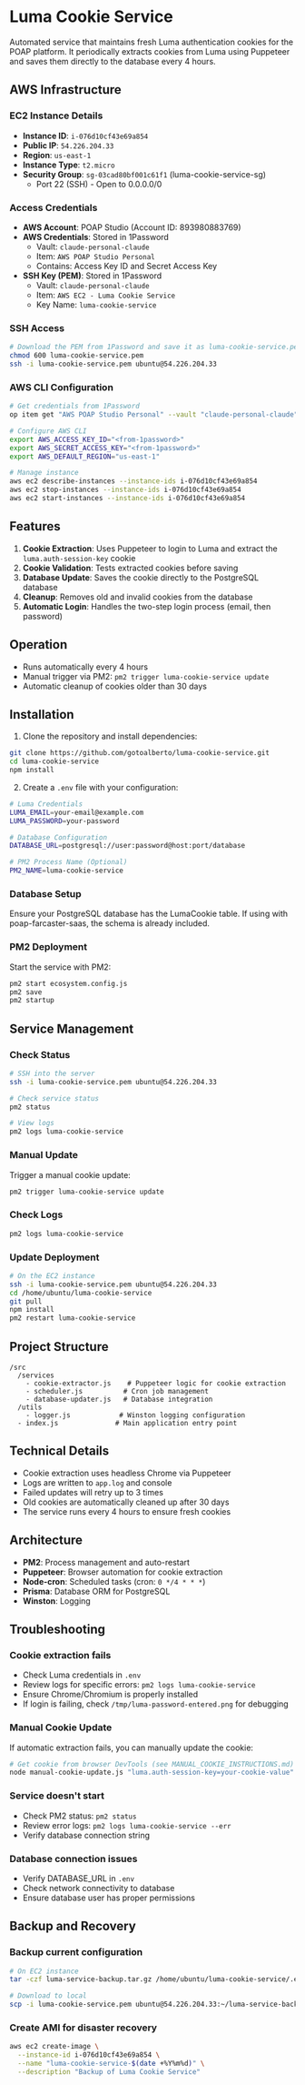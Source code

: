# Luma Cookie Service

Automated service that maintains fresh Luma authentication cookies for the POAP platform. It periodically extracts cookies from Luma using Puppeteer and saves them directly to the database every 4 hours.

## AWS Infrastructure

### EC2 Instance Details
- **Instance ID**: `i-076d10cf43e69a854`
- **Public IP**: `54.226.204.33`
- **Region**: `us-east-1`
- **Instance Type**: `t2.micro`
- **Security Group**: `sg-03cad80bf001c61f1` (luma-cookie-service-sg)
  - Port 22 (SSH) - Open to 0.0.0.0/0

### Access Credentials
- **AWS Account**: POAP Studio (Account ID: 893980883769)
- **AWS Credentials**: Stored in 1Password
  - Vault: `claude-personal-claude`
  - Item: `AWS POAP Studio Personal`
  - Contains: Access Key ID and Secret Access Key
- **SSH Key (PEM)**: Stored in 1Password
  - Vault: `claude-personal-claude`
  - Item: `AWS EC2 - Luma Cookie Service`
  - Key Name: `luma-cookie-service`

### SSH Access
```bash
# Download the PEM from 1Password and save it as luma-cookie-service.pem
chmod 600 luma-cookie-service.pem
ssh -i luma-cookie-service.pem ubuntu@54.226.204.33
```

### AWS CLI Configuration
```bash
# Get credentials from 1Password
op item get "AWS POAP Studio Personal" --vault "claude-personal-claude"

# Configure AWS CLI
export AWS_ACCESS_KEY_ID="<from-1password>"
export AWS_SECRET_ACCESS_KEY="<from-1password>"
export AWS_DEFAULT_REGION="us-east-1"

# Manage instance
aws ec2 describe-instances --instance-ids i-076d10cf43e69a854
aws ec2 stop-instances --instance-ids i-076d10cf43e69a854
aws ec2 start-instances --instance-ids i-076d10cf43e69a854
```

## Features

1. **Cookie Extraction**: Uses Puppeteer to login to Luma and extract the `luma.auth-session-key` cookie
2. **Cookie Validation**: Tests extracted cookies before saving
3. **Database Update**: Saves the cookie directly to the PostgreSQL database
4. **Cleanup**: Removes old and invalid cookies from the database
5. **Automatic Login**: Handles the two-step login process (email, then password)

## Operation

- Runs automatically every 4 hours
- Manual trigger via PM2: `pm2 trigger luma-cookie-service update`
- Automatic cleanup of cookies older than 30 days

## Installation

1. Clone the repository and install dependencies:
```bash
git clone https://github.com/gotoalberto/luma-cookie-service.git
cd luma-cookie-service
npm install
```

2. Create a `.env` file with your configuration:
```bash
# Luma Credentials
LUMA_EMAIL=your-email@example.com
LUMA_PASSWORD=your-password

# Database Configuration
DATABASE_URL=postgresql://user:password@host:port/database

# PM2 Process Name (Optional)
PM2_NAME=luma-cookie-service
```

### Database Setup

Ensure your PostgreSQL database has the LumaCookie table. If using with poap-farcaster-saas, the schema is already included.

### PM2 Deployment

Start the service with PM2:
```bash
pm2 start ecosystem.config.js
pm2 save
pm2 startup
```

## Service Management

### Check Status
```bash
# SSH into the server
ssh -i luma-cookie-service.pem ubuntu@54.226.204.33

# Check service status
pm2 status

# View logs
pm2 logs luma-cookie-service
```

### Manual Update

Trigger a manual cookie update:
```bash
pm2 trigger luma-cookie-service update
```

### Check Logs

```bash
pm2 logs luma-cookie-service
```

### Update Deployment
```bash
# On the EC2 instance
ssh -i luma-cookie-service.pem ubuntu@54.226.204.33
cd /home/ubuntu/luma-cookie-service
git pull
npm install
pm2 restart luma-cookie-service
```

## Project Structure

```
/src
  /services
    - cookie-extractor.js    # Puppeteer logic for cookie extraction
    - scheduler.js          # Cron job management
    - database-updater.js   # Database integration
  /utils
    - logger.js            # Winston logging configuration
  - index.js              # Main application entry point
```

## Technical Details

- Cookie extraction uses headless Chrome via Puppeteer
- Logs are written to `app.log` and console
- Failed updates will retry up to 3 times
- Old cookies are automatically cleaned up after 30 days
- The service runs every 4 hours to ensure fresh cookies

## Architecture

- **PM2**: Process management and auto-restart
- **Puppeteer**: Browser automation for cookie extraction
- **Node-cron**: Scheduled tasks (cron: `0 */4 * * *`)
- **Prisma**: Database ORM for PostgreSQL
- **Winston**: Logging

## Troubleshooting

### Cookie extraction fails
- Check Luma credentials in `.env`
- Review logs for specific errors: `pm2 logs luma-cookie-service`
- Ensure Chrome/Chromium is properly installed
- If login is failing, check `/tmp/luma-password-entered.png` for debugging

### Manual Cookie Update
If automatic extraction fails, you can manually update the cookie:
```bash
# Get cookie from browser DevTools (see MANUAL_COOKIE_INSTRUCTIONS.md)
node manual-cookie-update.js "luma.auth-session-key=your-cookie-value"
```

### Service doesn't start
- Check PM2 status: `pm2 status`
- Review error logs: `pm2 logs luma-cookie-service --err`
- Verify database connection string

### Database connection issues
- Verify DATABASE_URL in `.env`
- Check network connectivity to database
- Ensure database user has proper permissions

## Backup and Recovery

### Backup current configuration
```bash
# On EC2 instance
tar -czf luma-service-backup.tar.gz /home/ubuntu/luma-cookie-service/.env

# Download to local
scp -i luma-cookie-service.pem ubuntu@54.226.204.33:~/luma-service-backup.tar.gz .
```

### Create AMI for disaster recovery
```bash
aws ec2 create-image \
  --instance-id i-076d10cf43e69a854 \
  --name "luma-cookie-service-$(date +%Y%m%d)" \
  --description "Backup of Luma Cookie Service"
```